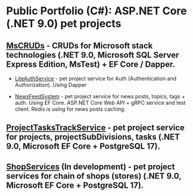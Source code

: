 # Public Portfolio (C#): ASP.NET Core (.NET 9.0) pet projects

## [MsCRUDs](MsCRUDs) - CRUDs for Microsoft stack technologies (.NET 9.0, Microsoft SQL Server Express Edition, MsTest) + EF Core / Dapper.

- [LiteAuthService](MsCRUDs/LiteAuthService) - pet project service for Auth (Authentication and Authorization). Using Dapper

- [NewsFeedSystem](MsCRUDs/NewsFeedSystem) - pet project service for news posts, topics, tags + auth. Using EF Core. ASP.NET Core Web API + gRPC service and test client.
Redis is using for news posts caching.

## [ProjectTasksTrackService](ProjectTasksTrackService) - pet project service for projects, projectSubDivisions, tasks (.NET 9.0, Microsoft EF Core + PostgreSQL 17).

## [ShopServices](ShopServices) (In development) - pet project services for chain of shops (stores) (.NET 9.0, Microsoft EF Core + PostgreSQL 17).
